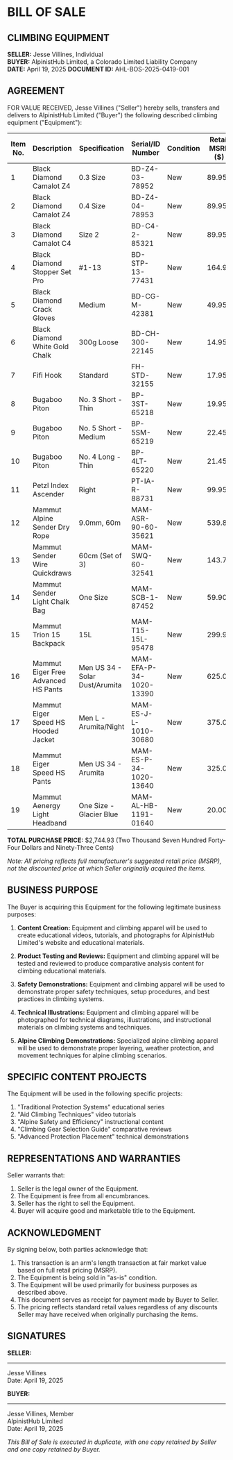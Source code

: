 # BILL OF SALE
## CLIMBING EQUIPMENT

**SELLER:** Jesse Villines, Individual  
**BUYER:** AlpinistHub Limited, a Colorado Limited Liability Company  
**DATE:** April 19, 2025
**DOCUMENT ID:** AHL-BOS-2025-0419-001

## AGREEMENT

FOR VALUE RECEIVED, Jesse Villines ("Seller") hereby sells, transfers and delivers to AlpinistHub Limited ("Buyer") the following described climbing equipment ("Equipment"):

| Item No. | Description | Specification | Serial/ID Number | Condition | Retail MSRP ($) |
|---------|-------------|---------------|------------------|-----------|------------------|
| 1 | Black Diamond Camalot Z4 | 0.3 Size | BD-Z4-03-78952 | New | 89.95 |
| 2 | Black Diamond Camalot Z4 | 0.4 Size | BD-Z4-04-78953 | New | 89.95 |
| 3 | Black Diamond Camalot C4 | Size 2 | BD-C4-2-85321 | New | 89.95 |
| 4 | Black Diamond Stopper Set Pro | #1-13 | BD-STP-13-77431 | New | 164.95 |
| 5 | Black Diamond Crack Gloves | Medium | BD-CG-M-42381 | New | 49.95 |
| 6 | Black Diamond White Gold Chalk | 300g Loose | BD-CH-300-22145 | New | 14.95 |
| 7 | Fifi Hook | Standard | FH-STD-32155 | New | 17.95 |
| 8 | Bugaboo Piton | No. 3 Short - Thin | BP-3ST-65218 | New | 19.95 |
| 9 | Bugaboo Piton | No. 5 Short - Medium | BP-5SM-65219 | New | 22.45 |
| 10 | Bugaboo Piton | No. 4 Long - Thin | BP-4LT-65220 | New | 21.45 |
| 11 | Petzl Index Ascender | Right | PT-IA-R-88731 | New | 99.95 |
| 12 | Mammut Alpine Sender Dry Rope | 9.0mm, 60m | MAM-ASR-90-60-35621 | New | 539.88 |
| 13 | Mammut Sender Wire Quickdraws | 60cm (Set of 3) | MAM-SWQ-60-32541 | New | 143.70 |
| 14 | Mammut Sender Light Chalk Bag | One Size | MAM-SCB-1-87452 | New | 59.90 |
| 15 | Mammut Trion 15 Backpack | 15L | MAM-T15-15L-95478 | New | 299.90 |
| 16 | Mammut Eiger Free Advanced HS Pants | Men US 34 - Solar Dust/Arumita | MAM-EFA-P-34-1020-13390 | New | 625.00 |
| 17 | Mammut Eiger Speed HS Hooded Jacket | Men L - Arumita/Night | MAM-ES-J-L-1010-30680 | New | 375.00 |
| 18 | Mammut Eiger Speed HS Pants | Men US 34 - Arumita | MAM-ES-P-34-1020-13640 | New | 325.00 |
| 19 | Mammut Aenergy Light Headband | One Size - Glacier Blue | MAM-AL-HB-1191-01640 | New | 20.00 |

**TOTAL PURCHASE PRICE:** $2,744.93 (Two Thousand Seven Hundred Forty-Four Dollars and Ninety-Three Cents)

*Note: All pricing reflects full manufacturer's suggested retail price (MSRP), not the discounted price at which Seller originally acquired the items.*

## BUSINESS PURPOSE

The Buyer is acquiring this Equipment for the following legitimate business purposes:

1. **Content Creation:** Equipment and climbing apparel will be used to create educational videos, tutorials, and photographs for AlpinistHub Limited's website and educational materials.

2. **Product Testing and Reviews:** Equipment and climbing apparel will be tested and reviewed to produce comparative analysis content for climbing educational materials.

3. **Safety Demonstrations:** Equipment and climbing apparel will be used to demonstrate proper safety techniques, setup procedures, and best practices in climbing systems.

4. **Technical Illustrations:** Equipment and climbing apparel will be photographed for technical diagrams, illustrations, and instructional materials on climbing systems and techniques.

5. **Alpine Climbing Demonstrations:** Specialized alpine climbing apparel will be used to demonstrate proper layering, weather protection, and movement techniques for alpine climbing scenarios.

## SPECIFIC CONTENT PROJECTS

The Equipment will be used in the following specific projects:

1. "Traditional Protection Systems" educational series
2. "Aid Climbing Techniques" video tutorials
3. "Alpine Safety and Efficiency" instructional content
4. "Climbing Gear Selection Guide" comparative reviews
5. "Advanced Protection Placement" technical demonstrations

## REPRESENTATIONS AND WARRANTIES

Seller warrants that:
1. Seller is the legal owner of the Equipment.
2. The Equipment is free from all encumbrances.
3. Seller has the right to sell the Equipment.
4. Buyer will acquire good and marketable title to the Equipment.

## ACKNOWLEDGMENT

By signing below, both parties acknowledge that:
1. This transaction is an arm's length transaction at fair market value based on full retail pricing (MSRP).
2. The Equipment is being sold in "as-is" condition.
3. The Equipment will be used primarily for business purposes as described above.
4. This document serves as receipt for payment made by Buyer to Seller.
5. The pricing reflects standard retail values regardless of any discounts Seller may have received when originally purchasing the items.

## SIGNATURES

**SELLER:**

______________________________  
Jesse Villines  
Date: April 19, 2025

**BUYER:**

______________________________  
Jesse Villines, Member  
AlpinistHub Limited  
Date: April 19, 2025

*This Bill of Sale is executed in duplicate, with one copy retained by Seller and one copy retained by Buyer.*
